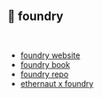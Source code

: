 ## 🥩 foundry 

<br>

* [foundry website](https://getfoundry.sh/)
* [foundry book](https://book.getfoundry.sh/forge/differential-ffi-testing)
* [foundry repo](https://github.com/foundry-rs/foundry)
* [ethernaut x foundry](https://github.com/ciaranmcveigh5/ethernaut-x-foundry)
